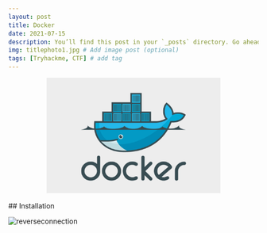 ```yaml
---
layout: post
title: Docker
date: 2021-07-15
description: You’ll find this post in your `_posts` directory. Go ahead and edit it and re-build the site to see your changes. # Add post description (optional)
img: titlephoto1.jpg # Add image post (optional)
tags: [Tryhackme, CTF] # add tag
---
```


<p align="center">
<img src="/assets/img/docker/docker-logo.png" width="350"/>
</p>
## Installation
 
 ![reverseconnection]({{site.baseurl}}/assets/img/cholocate.tryhackme/init1.png)
